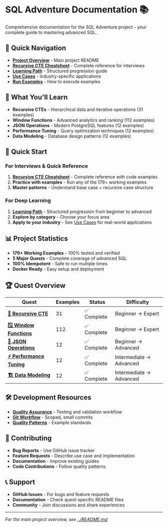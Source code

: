 # SQL Adventure Documentation 📚

Comprehensive documentation for the SQL Adventure project - your complete guide to mastering advanced SQL.

## 📖 Quick Navigation

- **[Project Overview](../README.md)** - Main project README
- **[Recursive CTE Cheatsheet](./cheatsheets/recursive-cte.md)** - Complete reference for interviews
- **[Learning Path](./learning-path.md)** - Structured progression guide
- **[Use Cases](./use-cases.md)** - Industry-specific applications
- **[Run Examples](./run-examples.md)** - How to execute examples

## 🎯 What You'll Learn

- **Recursive CTEs** - Hierarchical data and iterative operations (31 examples)
- **Window Functions** - Advanced analytics and ranking (112 examples)
- **JSON Operations** - Modern PostgreSQL features (12 examples)
- **Performance Tuning** - Query optimization techniques (12 examples)
- **Data Modeling** - Database design patterns (12 examples)

## 🚀 Quick Start

### **For Interviews & Quick Reference**
1. **[Recursive CTE Cheatsheet](./cheatsheets/recursive-cte.md)** - Complete reference with code examples
2. **Practice with examples** - Run any of the 179+ working examples
3. **Master patterns** - Understand base case + recursive case structure

### **For Deep Learning**
1. **[Learning Path](./learning-path.md)** - Structured progression from beginner to advanced
2. **Explore by category** - Choose your focus area
3. **Apply to your industry** - See [Use Cases](./use-cases.md) for real-world applications

## 📊 Project Statistics

- **179+ Working Examples** - 100% tested and verified
- **5 Major Quests** - Complete coverage of advanced SQL
- **100% Idempotent** - Safe to run multiple times
- **Docker Ready** - Easy setup and deployment

## 🏆 Quest Overview

| Quest | Examples | Status | Difficulty |
|-------|----------|--------|------------|
| **[🔄 Recursive CTE](../quests/recursive-cte/)** | 31 | ✅ Complete | Beginner → Expert |
| **[🪟 Window Functions](../quests/window-functions/)** | 112 | ✅ Complete | Beginner → Expert |
| **[🎯 JSON Operations](../quests/json-operations/)** | 12 | ✅ Complete | Beginner → Advanced |
| **[⚡ Performance Tuning](../quests/performance-tuning/)** | 12 | ✅ Complete | Intermediate → Advanced |
| **[🏗️ Data Modeling](../quests/data-modeling/)** | 12 | ✅ Complete | Intermediate → Advanced |

## 🛠️ Development Resources

- **[Quality Assurance](./development/QUALITY_ASSURANCE.md)** - Testing and validation workflow
- **[Git Workflow](./development/git-workflow.md)** - Scoped, small commits
- **[Quality Patterns](./development/QUALITY_PATTERNS.md)** - Example standards

## 🤝 Contributing

- **Bug Reports** - Use GitHub issue tracker
- **Feature Requests** - Describe use case and implementation
- **Documentation** - Improve existing guides
- **Code Contributions** - Follow quality patterns

## 📞 Support

- **GitHub Issues** - For bugs and feature requests
- **Documentation** - Check quest-specific README files
- **Community** - Join discussions and share experiences

---

*For the main project overview, see [../README.md](../README.md)* 